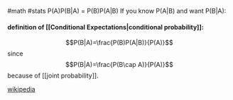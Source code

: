 #math #stats 
P(A)P(B|A) = P(B)P(A|B)
If you know P(A|B) and want P(B|A):
#### definition of [[Conditional Expectations|conditional probability]]:
$$P(B|A)=\frac{P(B)P(A|B)}{P(A)}$$
since
$$P(B|A)=\frac{P(B\cap A)}{P(A)}$$
because of [[joint probability]].

[wikipedia](https://en.wikipedia.org/wiki/Bayes%27_theorem)